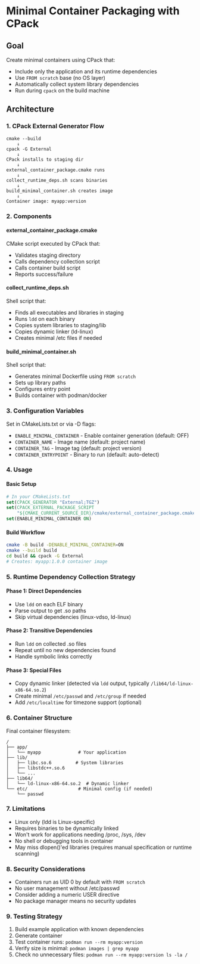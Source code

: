 # Minimal Container Packaging with CPack

## Goal
Create minimal containers using CPack that:
- Include only the application and its runtime dependencies
- Use `FROM scratch` base (no OS layer)
- Automatically collect system library dependencies
- Run during `cpack` on the build machine

## Architecture

### 1. CPack External Generator Flow
```
cmake --build
    ↓
cpack -G External
    ↓
CPack installs to staging dir
    ↓
external_container_package.cmake runs
    ↓
collect_runtime_deps.sh scans binaries
    ↓
build_minimal_container.sh creates image
    ↓
Container image: myapp:version
```

### 2. Components

#### external_container_package.cmake
CMake script executed by CPack that:
- Validates staging directory
- Calls dependency collection script
- Calls container build script
- Reports success/failure

#### collect_runtime_deps.sh
Shell script that:
- Finds all executables and libraries in staging
- Runs `ldd` on each binary
- Copies system libraries to staging/lib
- Copies dynamic linker (ld-linux)
- Creates minimal /etc files if needed

#### build_minimal_container.sh
Shell script that:
- Generates minimal Dockerfile using `FROM scratch`
- Sets up library paths
- Configures entry point
- Builds container with podman/docker

### 3. Configuration Variables

Set in CMakeLists.txt or via -D flags:

- `ENABLE_MINIMAL_CONTAINER` - Enable container generation (default: OFF)
- `CONTAINER_NAME` - Image name (default: project name)
- `CONTAINER_TAG` - Image tag (default: project version)
- `CONTAINER_ENTRYPOINT` - Binary to run (default: auto-detect)

### 4. Usage

#### Basic Setup
```cmake
# In your CMakeLists.txt
set(CPACK_GENERATOR "External;TGZ")
set(CPACK_EXTERNAL_PACKAGE_SCRIPT
    "${CMAKE_CURRENT_SOURCE_DIR}/cmake/external_container_package.cmake")
set(ENABLE_MINIMAL_CONTAINER ON)
```

#### Build Workflow
```bash
cmake -B build -DENABLE_MINIMAL_CONTAINER=ON
cmake --build build
cd build && cpack -G External
# Creates: myapp:1.0.0 container image
```

### 5. Runtime Dependency Collection Strategy

#### Phase 1: Direct Dependencies
- Use `ldd` on each ELF binary
- Parse output to get .so paths
- Skip virtual dependencies (linux-vdso, ld-linux)

#### Phase 2: Transitive Dependencies
- Run `ldd` on collected .so files
- Repeat until no new dependencies found
- Handle symbolic links correctly

#### Phase 3: Special Files
- Copy dynamic linker (detected via `ldd` output, typically `/lib64/ld-linux-x86-64.so.2`)
- Create minimal `/etc/passwd` and `/etc/group` if needed
- Add `/etc/localtime` for timezone support (optional)

### 6. Container Structure

Final container filesystem:
```
/
├── app/
│   └── myapp              # Your application
├── lib/
│   ├── libc.so.6         # System libraries
│   ├── libstdc++.so.6
│   └── ...
├── lib64/
│   └── ld-linux-x86-64.so.2  # Dynamic linker
└── etc/                   # Minimal config (if needed)
    └── passwd
```

### 7. Limitations

- Linux only (ldd is Linux-specific)
- Requires binaries to be dynamically linked
- Won't work for applications needing /proc, /sys, /dev
- No shell or debugging tools in container
- May miss dlopen()'ed libraries (requires manual specification or runtime scanning)

### 8. Security Considerations

- Containers run as UID 0 by default with `FROM scratch`
- No user management without /etc/passwd
- Consider adding a numeric USER directive
- No package manager means no security updates

### 9. Testing Strategy

1. Build example application with known dependencies
2. Generate container
3. Test container runs: `podman run --rm myapp:version`
4. Verify size is minimal: `podman images | grep myapp`
5. Check no unnecessary files: `podman run --rm myapp:version ls -la /`